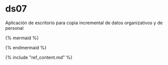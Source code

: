 # ds07

Aplicación de escritorio para copia incremental de datos organizativos y de personal

{% mermaid %}

{% endmermaid %}

{% include "ref_content.md" %}
